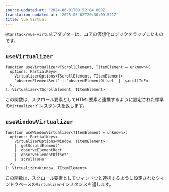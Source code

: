 ```yaml
---
source-updated-at: '2024-06-01T09:52:04.000Z'
translation-updated-at: '2025-05-02T20:30:09.521Z'
title: Vue Virtual
---
```

`@tanstack/vue-virtual`アダプターは、コアの仮想化ロジックをラップしたものです。

## `useVirtualizer`

```tsx
function useVirtualizer<TScrollElement, TItemElement = unknown>(
  options: PartialKeys<
    VirtualizerOptions<TScrollElement, TItemElement>,
    'observeElementRect' | 'observeElementOffset' | 'scrollToFn'
  >,
): Virtualizer<TScrollElement, TItemElement>
```

この関数は、スクロール要素としてHTML要素と連携するように設定された標準の`Virtualizer`インスタンスを返します。

## `useWindowVirtualizer`

```tsx
function useWindowVirtualizer<TItemElement = unknown>(
  options: PartialKeys<
    VirtualizerOptions<Window, TItemElement>,
    | 'getScrollElement'
    | 'observeElementRect'
    | 'observeElementOffset'
    | 'scrollToFn'
  >,
): Virtualizer<Window, TItemElement>
```

この関数は、スクロール要素としてウィンドウと連携するように設定されたウィンドウベースの`Virtualizer`インスタンスを返します。
